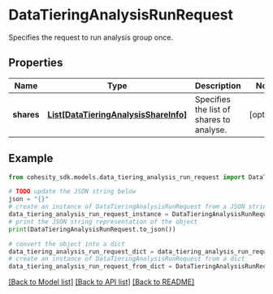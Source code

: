 # DataTieringAnalysisRunRequest

Specifies the request to run analysis group once.

## Properties

Name | Type | Description | Notes
------------ | ------------- | ------------- | -------------
**shares** | [**List[DataTieringAnalysisShareInfo]**](DataTieringAnalysisShareInfo.md) | Specifies the list of shares to analyse. | [optional] 

## Example

```python
from cohesity_sdk.models.data_tiering_analysis_run_request import DataTieringAnalysisRunRequest

# TODO update the JSON string below
json = "{}"
# create an instance of DataTieringAnalysisRunRequest from a JSON string
data_tiering_analysis_run_request_instance = DataTieringAnalysisRunRequest.from_json(json)
# print the JSON string representation of the object
print(DataTieringAnalysisRunRequest.to_json())

# convert the object into a dict
data_tiering_analysis_run_request_dict = data_tiering_analysis_run_request_instance.to_dict()
# create an instance of DataTieringAnalysisRunRequest from a dict
data_tiering_analysis_run_request_from_dict = DataTieringAnalysisRunRequest.from_dict(data_tiering_analysis_run_request_dict)
```
[[Back to Model list]](../README.md#documentation-for-models) [[Back to API list]](../README.md#documentation-for-api-endpoints) [[Back to README]](../README.md)


